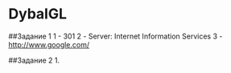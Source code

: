 # DybalGL
##Задание 1
1 - 301
2 - Server: Internet Information Services
3 - http://www.google.com/

##Задание 2
1.
